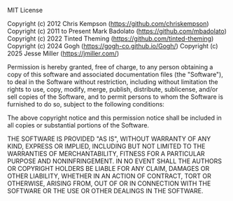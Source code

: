 MIT License

Copyright (c) 2012 Chris Kempson (https://github.com/chriskempson)
Copyright (c) 2011 to Present Mark Badolato (https://github.com/mbadolato)
Copyright (c) 2022 Tinted Theming (https://github.com/tinted-theming)
Copyright (c) 2024 Gogh (https://gogh-co.github.io/Gogh/)
Copyright (c) 2025 Jesse Miller (https://jmiller.com/)

Permission is hereby granted, free of charge, to any person obtaining a copy
of this software and associated documentation files (the "Software"), to deal
in the Software without restriction, including without limitation the rights
to use, copy, modify, merge, publish, distribute, sublicense, and/or sell
copies of the Software, and to permit persons to whom the Software is
furnished to do so, subject to the following conditions:

The above copyright notice and this permission notice shall be included in all
copies or substantial portions of the Software.

THE SOFTWARE IS PROVIDED "AS IS", WITHOUT WARRANTY OF ANY KIND, EXPRESS OR
IMPLIED, INCLUDING BUT NOT LIMITED TO THE WARRANTIES OF MERCHANTABILITY,
FITNESS FOR A PARTICULAR PURPOSE AND NONINFRINGEMENT. IN NO EVENT SHALL THE
AUTHORS OR COPYRIGHT HOLDERS BE LIABLE FOR ANY CLAIM, DAMAGES OR OTHER
LIABILITY, WHETHER IN AN ACTION OF CONTRACT, TORT OR OTHERWISE, ARISING FROM,
OUT OF OR IN CONNECTION WITH THE SOFTWARE OR THE USE OR OTHER DEALINGS IN THE
SOFTWARE.
